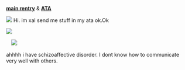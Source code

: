 [**main rentry**](https://rentry.co/coolkid)  & [**ATA**](https://sharpness.atabook.org/)

![](https://files.catbox.moe/68ismg.png)
Hi. im xal send me stuff in my ata ok.Ok 


⠀
<img src="https://komarev.com/ghpvc/?username=germanstare&label= SharpnessAndWemmbuHaters&color=961AD7&style=water" align="left">

⠀
![](https://files.catbox.moe/ou3rky.png)

ahhhh i have schizoaffective disorder. I dont know how to communicate very well with others. 
